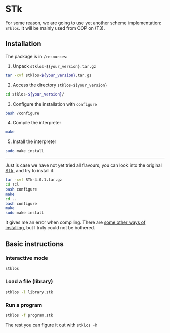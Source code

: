 # STk 

For some reason, we are going to use yet another scheme implementation: `STklos`. It will be mainly used from OOP on (T3).

## Installation

The package is in `/resources`:

1. Unpack `stklos-${your_version}.tar.gz`
```bash
tar -xvf stklos-${your_version}.tar.gz
```
2. Access the directory `stklos-${your_version}`
```bash
cd stklos-${your_version}/
```
3. Configure the installation with `configure`
```bash
bash /configure
```
4. Compile the interpreter
```bash
make
```
5. Install the interpreter
```bash
sudo make install
```

---

Just is case we have not yet tried all flavours, you can look into the original [STk](http://kaolin.unice.fr/STk/Binary/), and try to install it.

```bash
tar -xvf STk-4.0.1.tar.gz
cd Tcl
bash configure
make
cd ..
bash configure 
make
sudo make install
```

It gives me an error when compiling. There are [some other ways of installing](https://www-inst.eecs.berkeley.edu/~scheme/precompiled/Linux/), but I truly could not be bothered.


## Basic instructions

### Interactive mode

```bash
stklos
```

### Load a file (library)

```bash
stklos -l library.stk
```

### Run a program

```bash
stklos -f program.stk
```

The rest you can figure it out with `stklos -h`
